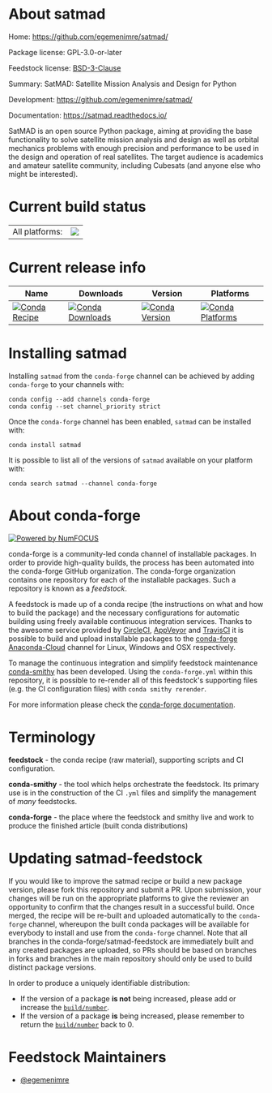 About satmad
============

Home: https://github.com/egemenimre/satmad/

Package license: GPL-3.0-or-later

Feedstock license: [BSD-3-Clause](https://github.com/conda-forge/satmad-feedstock/blob/master/LICENSE.txt)

Summary: SatMAD: Satellite Mission Analysis and Design for Python

Development: https://github.com/egemenimre/satmad/

Documentation: https://satmad.readthedocs.io/

SatMAD is an open source Python package, aiming at providing the base functionality to solve
satellite mission analysis and design as well as orbital mechanics problems with enough
precision and performance to be used in the design and operation of real satellites.
The target audience is academics and amateur satellite community, including Cubesats
(and anyone else who might be interested).


Current build status
====================


<table><tr><td>All platforms:</td>
    <td>
      <a href="https://dev.azure.com/conda-forge/feedstock-builds/_build/latest?definitionId=10201&branchName=master">
        <img src="https://dev.azure.com/conda-forge/feedstock-builds/_apis/build/status/satmad-feedstock?branchName=master">
      </a>
    </td>
  </tr>
</table>

Current release info
====================

| Name | Downloads | Version | Platforms |
| --- | --- | --- | --- |
| [![Conda Recipe](https://img.shields.io/badge/recipe-satmad-green.svg)](https://anaconda.org/conda-forge/satmad) | [![Conda Downloads](https://img.shields.io/conda/dn/conda-forge/satmad.svg)](https://anaconda.org/conda-forge/satmad) | [![Conda Version](https://img.shields.io/conda/vn/conda-forge/satmad.svg)](https://anaconda.org/conda-forge/satmad) | [![Conda Platforms](https://img.shields.io/conda/pn/conda-forge/satmad.svg)](https://anaconda.org/conda-forge/satmad) |

Installing satmad
=================

Installing `satmad` from the `conda-forge` channel can be achieved by adding `conda-forge` to your channels with:

```
conda config --add channels conda-forge
conda config --set channel_priority strict
```

Once the `conda-forge` channel has been enabled, `satmad` can be installed with:

```
conda install satmad
```

It is possible to list all of the versions of `satmad` available on your platform with:

```
conda search satmad --channel conda-forge
```


About conda-forge
=================

[![Powered by NumFOCUS](https://img.shields.io/badge/powered%20by-NumFOCUS-orange.svg?style=flat&colorA=E1523D&colorB=007D8A)](http://numfocus.org)

conda-forge is a community-led conda channel of installable packages.
In order to provide high-quality builds, the process has been automated into the
conda-forge GitHub organization. The conda-forge organization contains one repository
for each of the installable packages. Such a repository is known as a *feedstock*.

A feedstock is made up of a conda recipe (the instructions on what and how to build
the package) and the necessary configurations for automatic building using freely
available continuous integration services. Thanks to the awesome service provided by
[CircleCI](https://circleci.com/), [AppVeyor](https://www.appveyor.com/)
and [TravisCI](https://travis-ci.com/) it is possible to build and upload installable
packages to the [conda-forge](https://anaconda.org/conda-forge)
[Anaconda-Cloud](https://anaconda.org/) channel for Linux, Windows and OSX respectively.

To manage the continuous integration and simplify feedstock maintenance
[conda-smithy](https://github.com/conda-forge/conda-smithy) has been developed.
Using the ``conda-forge.yml`` within this repository, it is possible to re-render all of
this feedstock's supporting files (e.g. the CI configuration files) with ``conda smithy rerender``.

For more information please check the [conda-forge documentation](https://conda-forge.org/docs/).

Terminology
===========

**feedstock** - the conda recipe (raw material), supporting scripts and CI configuration.

**conda-smithy** - the tool which helps orchestrate the feedstock.
                   Its primary use is in the construction of the CI ``.yml`` files
                   and simplify the management of *many* feedstocks.

**conda-forge** - the place where the feedstock and smithy live and work to
                  produce the finished article (built conda distributions)


Updating satmad-feedstock
=========================

If you would like to improve the satmad recipe or build a new
package version, please fork this repository and submit a PR. Upon submission,
your changes will be run on the appropriate platforms to give the reviewer an
opportunity to confirm that the changes result in a successful build. Once
merged, the recipe will be re-built and uploaded automatically to the
`conda-forge` channel, whereupon the built conda packages will be available for
everybody to install and use from the `conda-forge` channel.
Note that all branches in the conda-forge/satmad-feedstock are
immediately built and any created packages are uploaded, so PRs should be based
on branches in forks and branches in the main repository should only be used to
build distinct package versions.

In order to produce a uniquely identifiable distribution:
 * If the version of a package **is not** being increased, please add or increase
   the [``build/number``](https://docs.conda.io/projects/conda-build/en/latest/resources/define-metadata.html#build-number-and-string).
 * If the version of a package **is** being increased, please remember to return
   the [``build/number``](https://docs.conda.io/projects/conda-build/en/latest/resources/define-metadata.html#build-number-and-string)
   back to 0.

Feedstock Maintainers
=====================

* [@egemenimre](https://github.com/egemenimre/)

